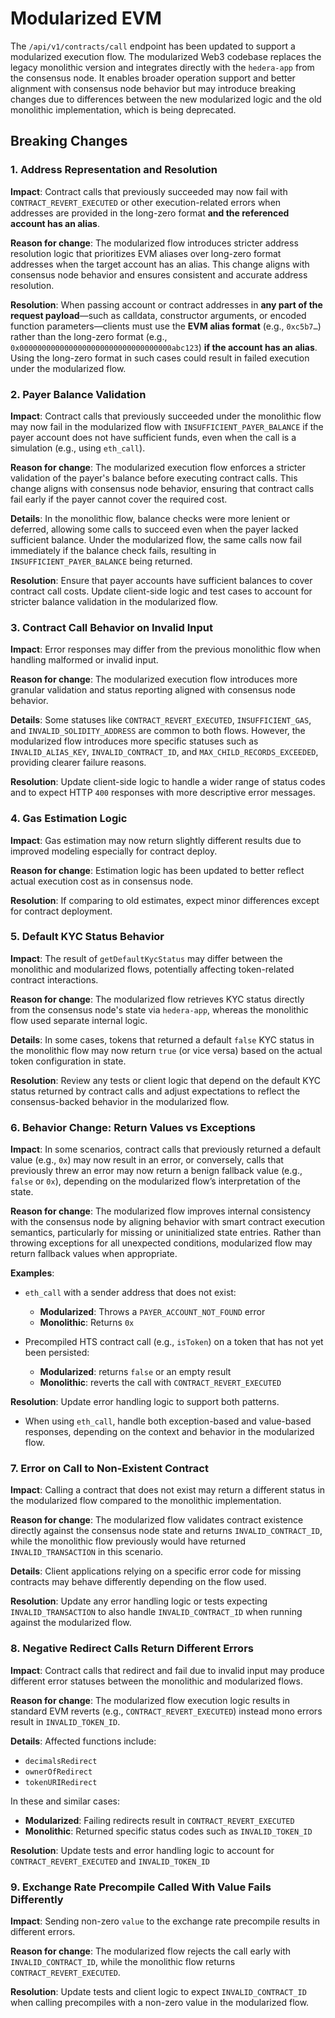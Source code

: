 # Modularized EVM

The `/api/v1/contracts/call` endpoint has been updated to support a modularized
execution flow. The modularized Web3 codebase replaces the legacy monolithic version
and integrates directly with the `hedera-app` from the consensus node. It enables
broader operation support and better alignment with consensus node behavior but may
introduce breaking changes due to differences between the new modularized logic and
the old monolithic implementation, which is being deprecated.

## Breaking Changes

### 1. Address Representation and Resolution

**Impact**:
Contract calls that previously succeeded may now fail with `CONTRACT_REVERT_EXECUTED` or other execution-related errors
when addresses are provided in the long-zero format **and the referenced account has an alias**.

**Reason for change**:
The modularized flow introduces stricter address resolution logic that prioritizes EVM aliases
over long-zero format addresses when the target account has an alias.
This change aligns with consensus node behavior and ensures consistent and accurate address resolution.

**Resolution**:
When passing account or contract addresses in **any part of the request payload**—such as calldata,
constructor arguments, or encoded function parameters—clients must use the **EVM alias format** (e.g., `0xc5b7…`)
rather than the long-zero format (e.g., `0x0000000000000000000000000000000000abc123`) **if the account has an alias**.
Using the long-zero format in such cases could result in failed execution under the modularized flow.

### 2. Payer Balance Validation

**Impact**:
Contract calls that previously succeeded under the monolithic flow may now fail in the modularized flow
with `INSUFFICIENT_PAYER_BALANCE` if the payer account does not have sufficient funds,
even when the call is a simulation (e.g., using `eth_call`).

**Reason for change**:
The modularized execution flow enforces a stricter validation of the payer's balance before executing contract calls.
This change aligns with consensus node behavior,
ensuring that contract calls fail early if the payer cannot cover the required cost.

**Details**:
In the monolithic flow, balance checks were more lenient or deferred, allowing some calls to succeed
even when the payer lacked sufficient balance.
Under the modularized flow, the same calls now fail immediately if the balance check fails,
resulting in `INSUFFICIENT_PAYER_BALANCE` being returned.

**Resolution**:
Ensure that payer accounts have sufficient balances to cover contract call costs.
Update client-side logic and test cases to account for stricter balance validation in the modularized flow.

### 3. Contract Call Behavior on Invalid Input

**Impact**: Error responses may differ from the previous monolithic flow when handling malformed or
invalid input.

**Reason for change**: The modularized execution flow introduces more granular validation and status
reporting aligned with consensus node behavior.

**Details**: Some statuses like `CONTRACT_REVERT_EXECUTED`, `INSUFFICIENT_GAS`, and
`INVALID_SOLIDITY_ADDRESS` are common to both flows. However, the modularized flow introduces more
specific statuses such as `INVALID_ALIAS_KEY`, `INVALID_CONTRACT_ID`,
and `MAX_CHILD_RECORDS_EXCEEDED`, providing clearer failure reasons.

**Resolution**: Update client-side logic to handle a wider range of status codes and to expect HTTP
`400` responses with more descriptive error messages.

### 4. Gas Estimation Logic

**Impact**: Gas estimation may now return slightly different results due to improved modeling
especially for contract deploy.

**Reason for change**: Estimation logic has been updated to better reflect actual execution cost as in consensus node.

**Resolution**: If comparing to old estimates, expect minor differences except for contract deployment.

### 5. Default KYC Status Behavior

**Impact**: The result of `getDefaultKycStatus` may differ between the monolithic and modularized
flows, potentially affecting token-related contract interactions.

**Reason for change**: The modularized flow retrieves KYC status directly from the consensus node's
state via `hedera-app`, whereas the monolithic flow used separate internal logic.

**Details**: In some cases, tokens that returned a default `false` KYC status in the monolithic flow
may now return `true` (or vice versa) based on the actual token configuration in state.

**Resolution**: Review any tests or client logic that depend on the default KYC status returned by
contract calls and adjust expectations to reflect the consensus-backed behavior in the modularized
flow.

### 6. Behavior Change: Return Values vs Exceptions

**Impact**:
In some scenarios, contract calls that previously returned a default value (e.g., `0x`) may now result in an error,
or conversely, calls that previously threw an error may now return a benign fallback value (e.g., `false` or `0x`),
depending on the modularized flow’s interpretation of the state.

**Reason for change**:
The modularized flow improves internal consistency with the consensus node by aligning behavior
with smart contract execution semantics, particularly for missing or uninitialized state entries.
Rather than throwing exceptions for all unexpected conditions,
modularized flow may return fallback values when appropriate.

**Examples**:

- `eth_call` with a sender address that does not exist:

  - **Modularized**: Throws a `PAYER_ACCOUNT_NOT_FOUND` error
  - **Monolithic**: Returns `0x`

- Precompiled HTS contract call (e.g., `isToken`) on a token that has not yet been persisted:
  - **Modularized**: returns `false` or an empty result
  - **Monolithic**: reverts the call with `CONTRACT_REVERT_EXECUTED`

**Resolution**: Update error handling logic to support both patterns.

- When using `eth_call`, handle both exception-based and value-based responses,
  depending on the context and behavior in the modularized flow.

### 7. Error on Call to Non-Existent Contract

**Impact**: Calling a contract that does not exist may return a different status in the modularized
flow compared to the monolithic implementation.

**Reason for change**: The modularized flow validates contract existence directly against the
consensus node state and returns `INVALID_CONTRACT_ID`, while the monolithic flow previously would have returned
`INVALID_TRANSACTION` in this scenario.

**Details**: Client applications relying on a specific error code for missing contracts may behave
differently depending on the flow used.

**Resolution**: Update any error handling logic or tests expecting `INVALID_TRANSACTION` to also
handle `INVALID_CONTRACT_ID` when running against the modularized flow.

### 8. Negative Redirect Calls Return Different Errors

**Impact**: Contract calls that redirect and fail due to invalid input may produce
different error statuses between the monolithic and modularized flows.

**Reason for change**: The modularized flow execution logic results in standard EVM reverts
(e.g., `CONTRACT_REVERT_EXECUTED`) instead mono errors result in `INVALID_TOKEN_ID`.

**Details**: Affected functions include:

- `decimalsRedirect`
- `ownerOfRedirect`
- `tokenURIRedirect`

In these and similar cases:

- **Modularized**: Failing redirects result in `CONTRACT_REVERT_EXECUTED`
- **Monolithic**: Returned specific status codes such as `INVALID_TOKEN_ID`

**Resolution**: Update tests and error handling logic to account for `CONTRACT_REVERT_EXECUTED` and
`INVALID_TOKEN_ID`

### 9. Exchange Rate Precompile Called With Value Fails Differently

**Impact**: Sending non-zero `value` to the exchange rate precompile results in different errors.

**Reason for change**: The modularized flow rejects the call early with `INVALID_CONTRACT_ID`, while the
monolithic flow returns `CONTRACT_REVERT_EXECUTED`.

**Resolution**: Update tests and client logic to expect `INVALID_CONTRACT_ID` when calling precompiles
with a non-zero value in the modularized flow.
